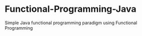 # Functional-Programming-Java
Simple Java functional programming paradigm using Functional Programming
